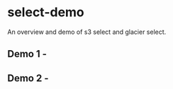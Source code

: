 # select-demo
An overview and demo of s3 select and glacier select.

## 

## Demo 1 -


## Demo 2 -
